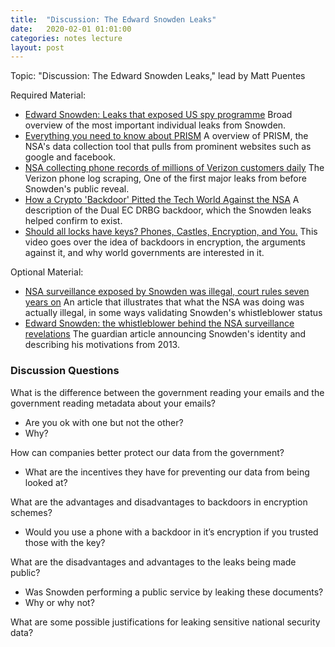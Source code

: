 ```yaml
---
title:  "Discussion: The Edward Snowden Leaks"
date:   2020-02-01 01:01:00
categories: notes lecture 
layout: post
---
```


Topic: "Discussion: The Edward Snowden Leaks," lead by Matt Puentes


[gg_katz]:https://www.thoughtco.com/katz-v-united-states-supreme-court-case-arguments-impact-4797888
[gg_fourth]:https://www.gsllaw.com/content/images/GA-Bar-Journal-Computer-Article-Only.pdf
[gg_smith_maryland]:https://caselaw.findlaw.com/us-supreme-court/442/735.html
[gg_in_re]:https://www.courtlistener.com/opinion/624132/in-re-grand-jury-subpoena-duces-tecum/


Required Material:
 - [Edward Snowden: Leaks that exposed US spy programme][optional2] Broad overview of the most important individual leaks from Snowden.
 - [Everything you need to know about PRISM][req1] A overview of PRISM, the NSA's data collection tool that pulls from prominent websites such as google and facebook.
 - [NSA collecting phone records of millions of Verizon customers daily][req3] The Verizon phone log scraping, One of the first major leaks from before Snowden's public reveal.
 - [How a Crypto 'Backdoor' Pitted the Tech World Against the NSA][req4] A description of the Dual EC DRBG backdoor, which the Snowden leaks helped confirm to exist.
 - [Should all locks have keys? Phones, Castles, Encryption, and You.][req5] This video goes over the idea of backdoors in encryption, the arguments against it, and why world governments are interested in it.

[req1]:[https://www.theverge.com/2013/7/17/4517480/nsa-spying-prism-surveillance-cheat-sheet]
[req2]:https://www.newyorker.com/magazine/2019/09/23/edward-snowden-and-the-rise-of-whistle-blower-culture
[req3]:https://www.theguardian.com/world/2013/jun/06/nsa-phone-records-verizon-court-order
[req4]:https://www.wired.com/2013/09/nsa-backdoor/
[req5]:https://www.youtube.com/watch?v=VPBH1eW28mo


Optional Material:
 - [NSA surveillance exposed by Snowden was illegal, court rules seven years on][optional2] An article that illustrates that what the NSA was doing was actually illegal, in some ways validating Snowden's whistleblower status
 - [Edward Snowden: the whistleblower behind the NSA surveillance revelations][optional1] The guardian article announcing Snowden's identity and describing his motivations from 2013.

[optional1]:https://www.theguardian.com/world/2013/jun/09/edward-snowden-nsa-whistleblower-surveillance
[optional2]:https://www.theguardian.com/us-news/2020/sep/03/edward-snowden-nsa-surveillance-guardian-court-rules
[optional3]:https://www.bbc.com/news/world-us-canada-23123964

### Discussion Questions

What is the difference between the government reading your emails and the government reading metadata about your emails?
- Are you ok with one but not the other?
- Why?

How can companies better protect our data from the government?
- What are the incentives they have for preventing our data from being looked at?

What are the advantages and disadvantages to backdoors in encryption schemes?
- Would you use a phone with a backdoor in it’s encryption if you trusted those with the key?

What are the disadvantages and advantages to the leaks being made public?
- Was Snowden performing a public service by leaking these documents?
- Why or why not?

What are some possible justifications for leaking sensitive national security data?
